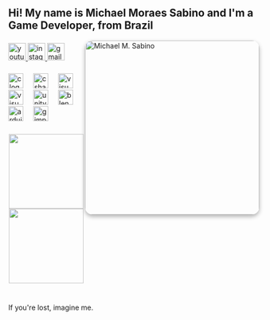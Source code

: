 <h2 align="left">Hi! My name is Michael Moraes Sabino and I'm a Game Developer, from Brazil</h2>

<!-- Imagem alinhada à direita -->
<img align="right" src="https://github.com/user-attachments/assets/24e094d6-f11c-44ad-bcc8-52ff5fe84c03" height="350" alt="Michael M. Sabino" style="border-radius:15px; box-shadow:0px 4px 8px rgba(0,0,0,0.3);" />

###

<div align="left">
  <a href="https://www.youtube.com/@trillobit3sIndieGames" target="_blank">
    <img src="https://img.shields.io/static/v1?message=Youtube&logo=youtube&label=&color=FF0000&logoColor=white&labelColor=&style=for-the-badge" height="35" alt="youtube logo"  />
  </a>
  <a href="https://www.instagram.com/trillobit3s/" target="_blank">
    <img src="https://img.shields.io/static/v1?message=Instagram&logo=instagram&label=&color=E4405F&logoColor=white&labelColor=&style=for-the-badge" height="35" alt="instagram logo"  />
  </a>
  <a href="mailto:trillobit3s@gmail.com" target="_blank">
    <img src="https://img.shields.io/static/v1?message=Gmail&logo=gmail&label=&color=D14836&logoColor=white&labelColor=&style=for-the-badge" height="35" alt="gmail logo"  />
  </a>
</div>

###

<div align="left"> 
  <img src="https://cdn.worldvectorlogo.com/logos/c-1.svg" height="30" alt="c logo"  />
  <img width="12" />
  <img src="https://cdn.jsdelivr.net/gh/devicons/devicon/icons/csharp/csharp-original.svg" height="30" alt="csharp logo"  />
  <img width="12" />
  <img src="https://cdn.jsdelivr.net/gh/devicons/devicon/icons/visualstudio/visualstudio-plain.svg" height="30" alt="visualstudio logo"  />
  <img width="12" />
  <img src="https://www.svgrepo.com/show/452129/vs-code.svg" height="30" alt="visualstudiocode logo"  />
  <img width="12" />
  <img src="https://cdn.jsdelivr.net/gh/devicons/devicon/icons/unity/unity-original.svg" height="30" alt="unity logo"  />
  <img width="12" />
  <img src="https://www.svgrepo.com/show/353488/blender.svg" height="30" alt="blender logo" />
  <img width="12" />
  <img src="https://www.svgrepo.com/show/373441/arduino.svg" height="30" alt="arduino logo" />
  <img width="12" />
  <img src="https://www.svgrepo.com/show/366177/gimp.svg" height="30" alt="gimp logo" />
  <img width="12" />  
</div>

###

<p align="center">
  <img src="https://github-readme-stats.vercel.app/api/top-langs?username=trillobit3s&theme=dracula&layout=compact" height="150"/>
  <img src="https://streak-stats.demolab.com?user=trillobit3s&theme=dracula" height="150"/>
</p>

###

<p align="left"><!--Currently Working on the Development of my Third-person Game.--> <br> If you're lost, imagine me.</p>

###


<!--<img align="right" height="150" src="https://avatars.githubusercontent.com/u/79748858?v=4"  />-->

###
